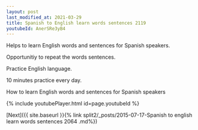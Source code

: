 ```yaml
---
layout: post
last_modified_at: 2021-03-29
title: Spanish to English learn words sentences 2119 
youtubeId: AnerSRe3yB4
---
```

 
 
Helps to learn English words and sentences for Spanish speakers.

Opportunitiy to repeat the words sentences. 

Practice English language. 
 
10 minutes practice every day. 
 
How to learn English words and sentences for Spanish speakers 
 
{% include youtubePlayer.html id=page.youtubeId %}
 
 
[Next]({{ site.baseurl }}{% link  split2/_posts/2015-07-17-Spanish to english learn words sentences 2064 .md%})
 
